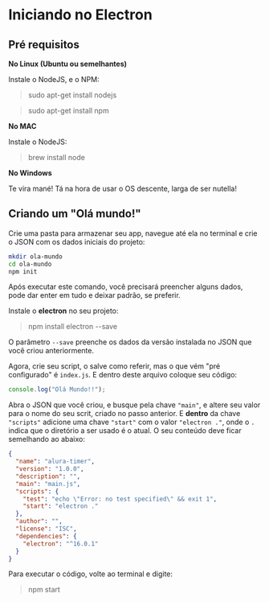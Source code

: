 # Iniciando no Electron


## Pré requisitos


**No Linux (Ubuntu ou semelhantes)**

Instale o NodeJS, e o NPM:

> sudo apt-get install nodejs

> sudo apt-get install npm


**No MAC**

Instale o NodeJS:

> brew install node


**No Windows**

Te vira mané!
Tá na hora de usar o OS descente, larga de ser nutella!



## Criando um "Olá mundo!"

Crie uma pasta para armazenar seu app, navegue até ela no terminal e crie o JSON com os dados iniciais do projeto:


```sh
mkdir ola-mundo
cd ola-mundo
npm init
```

Após executar este comando, você precisará preencher alguns dados, pode dar enter em tudo e deixar padrão, se preferir.

Instale o **electron** no seu projeto:

> npm install electron --save

O parâmetro `--save` preenche os dados da versão instalada no JSON que você criou anteriormente.

Agora, crie seu script, o salve como referir, mas o que vém "pré configurado" é `index.js`.
E dentro deste arquivo coloque seu código:

```js
console.log("Olá Mundo!!");
```

Abra o JSON que você criou, e busque pela chave `"main"`, e altere seu valor para o nome do seu scrit, criado no passo anterior. E **dentro** da chave `"scripts"` adicione uma chave `"start"` com o valor `"electron ."`, onde o `.` indica que o diretório a ser usado é o atual. O seu conteúdo deve ficar semelhando ao abaixo:


```json
{
  "name": "alura-timer",
  "version": "1.0.0",
  "description": "",
  "main": "main.js",
  "scripts": {
    "test": "echo \"Error: no test specified\" && exit 1",
    "start": "electron ."
  },
  "author": "",
  "license": "ISC",
  "dependencies": {
    "electron": "^16.0.1"
  }
}
```

Para executar o código, volte ao terminal e digite:

> npm start